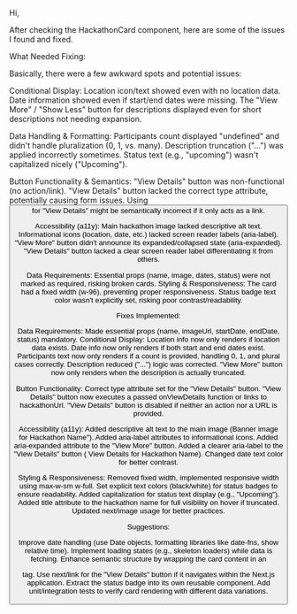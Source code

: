 Hi,

After checking the HackathonCard component, here are some of the issues I found and fixed.

What Needed Fixing:

Basically, there were a few awkward spots and potential issues:

Conditional Display:
Location icon/text showed even with no location data.
Date information showed even if start/end dates were missing.
The "View More" / "Show Less" button for descriptions displayed even for short descriptions not needing expansion.


Data Handling & Formatting:
Participants count displayed "undefined" and didn't handle pluralization (0, 1, vs. many).
Description truncation ("...") was applied incorrectly sometimes.
Status text (e.g., "upcoming") wasn't capitalized nicely ("Upcoming").


Button Functionality & Semantics:
"View Details" button was non-functional (no action/link).
"View Details" button lacked the correct type attribute, potentially causing form issues.
Using <button> for "View Details" might be semantically incorrect if it only acts as a link.


Accessibility (a11y):
Main hackathon image lacked descriptive alt text.
Informational icons (location, date, etc.) lacked screen reader labels (aria-label).
"View More" button didn't announce its expanded/collapsed state (aria-expanded).
"View Details" button lacked a clear screen reader label differentiating it from others.


Data Requirements:
Essential props (name, image, dates, status) were not marked as required, risking broken cards.
Styling & Responsiveness:
The card had a fixed width (w-96), preventing proper responsiveness.
Status badge text color wasn't explicitly set, risking poor contrast/readability.


Fixes Implemented:

Data Requirements:     Made essential props (name, imageUrl, startDate, endDate, status) mandatory.
Conditional Display:
Location info now only renders if location data exists.
Date info now only renders if both start and end dates exist.
Participants text now only renders if a count is provided, handling 0, 1, and plural cases correctly.
Description reduced ("...") logic was corrected.
"View More" button now only renders when the description is actually truncated.

Button Functionality:
Correct type attribute set for the "View Details" button.
"View Details" button now executes a passed onViewDetails function or links to hackathonUrl.
"View Details" button is disabled if neither an action nor a URL is provided.

Accessibility (a11y):
Added descriptive alt text to the main image (Banner image for Hackathon Name").
Added aria-label attributes to informational icons.
Added aria-expanded attribute to the "View More" button.
Added a clearer aria-label to the "View Details" button ( View Details for Hackathon Name).
Changed date text color for better contrast.

Styling & Responsiveness:
Removed fixed width, implemented responsive width using max-w-sm w-full.
Set explicit text colors (black/white) for status badges to ensure readability.
Added capitalization for status text display (e.g., "Upcoming").
Added title attribute to the hackathon name for full visibility on hover if truncated.
Updated next/image usage for better practices.


Suggestions:

Improve date handling (use Date objects, formatting libraries like date-fns, show relative time).
Implement loading states (e.g., skeleton loaders) while data is fetching.
Enhance semantic structure by wrapping the card content in an <article> tag.
Use next/link for the "View Details" button if it navigates within the Next.js application.
Extract the status badge into its own reusable component.
Add unit/integration tests to verify card rendering with different data variations.








